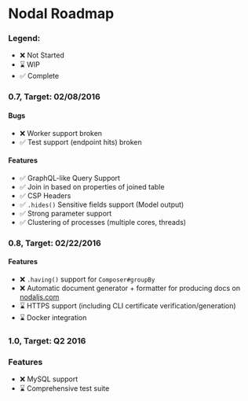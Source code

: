 # Nodal Roadmap

### Legend:

* :x: Not Started
* :hourglass: WIP
* :white_check_mark: Complete

### 0.7, Target: 02/08/2016

#### Bugs
* :x: Worker support broken
* :white_check_mark: Test support (endpoint hits) broken

#### Features
* :white_check_mark: GraphQL-like Query Support
* :white_check_mark: Join in based on properties of joined table
* :white_check_mark: CSP Headers
* :white_check_mark: `.hides()` Sensitive fields support (Model output)
* :white_check_mark: Strong parameter support
* :white_check_mark: Clustering of processes (multiple cores, threads)

### 0.8, Target: 02/22/2016

#### Features
* :x: `.having()` support for `Composer#groupBy`
* :x: Automatic document generator + formatter for producing docs on [nodaljs.com](http://nodaljs.com)
* :hourglass: HTTPS support (including CLI certificate verification/generation)
* :hourglass: Docker integration

### 1.0, Target: Q2 2016

### Features
* :x: MySQL support
* :hourglass: Comprehensive test suite
